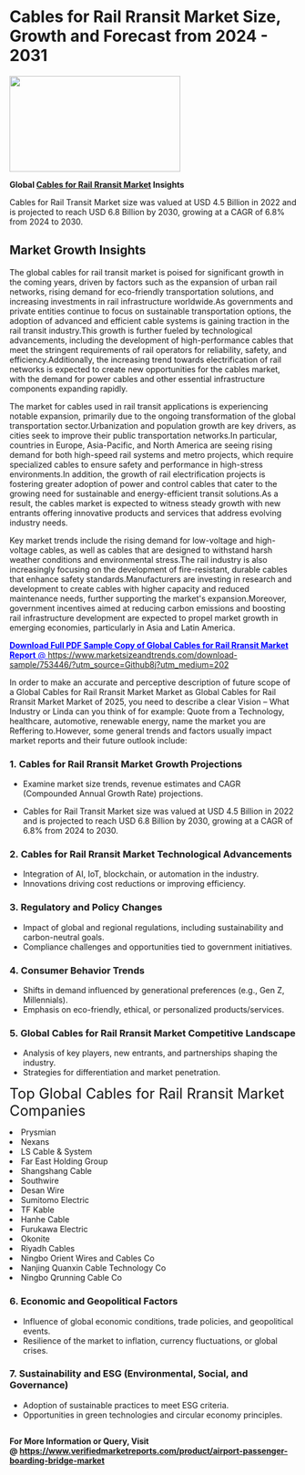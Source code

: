 <H1>Cables for Rail Rransit Market Size, Growth and Forecast from 2024 - 2031</H1><img class="aligncenter size-medium wp-image-584254" src="https://thirdeyenews.in/wp-content/uploads/2024/09/Global-Market-Research-300x168.jpeg" alt="" width="300" height="168" /><p><strong>Global&nbsp;<a href="https://www.marketsizeandtrends.com/download-sample/753446/?utm_source=Github8j?utm_medium=202">Cables for Rail Rransit Market</a> Insights</strong></p><p>Cables for Rail Transit Market size was valued at USD 4.5 Billion in 2022 and is projected to reach USD 6.8 Billion by 2030, growing at a CAGR of 6.8% from 2024 to 2030.</p><p><h2>Market Growth Insights</h2> <p>The global cables for rail transit market is poised for significant growth in the coming years, driven by factors such as the expansion of urban rail networks, rising demand for eco-friendly transportation solutions, and increasing investments in rail infrastructure worldwide.As governments and private entities continue to focus on sustainable transportation options, the adoption of advanced and efficient cable systems is gaining traction in the rail transit industry.This growth is further fueled by technological advancements, including the development of high-performance cables that meet the stringent requirements of rail operators for reliability, safety, and efficiency.Additionally, the increasing trend towards electrification of rail networks is expected to create new opportunities for the cables market, with the demand for power cables and other essential infrastructure components expanding rapidly.</p> <p><a href="#sample-download" style="color: blue;"></a></p> <p>The market for cables used in rail transit applications is experiencing notable expansion, primarily due to the ongoing transformation of the global transportation sector.Urbanization and population growth are key drivers, as cities seek to improve their public transportation networks.In particular, countries in Europe, Asia-Pacific, and North America are seeing rising demand for both high-speed rail systems and metro projects, which require specialized cables to ensure safety and performance in high-stress environments.In addition, the growth of rail electrification projects is fostering greater adoption of power and control cables that cater to the growing need for sustainable and energy-efficient transit solutions.As a result, the cables market is expected to witness steady growth with new entrants offering innovative products and services that address evolving industry needs.</p> <p>Key market trends include the rising demand for low-voltage and high-voltage cables, as well as cables that are designed to withstand harsh weather conditions and environmental stress.The rail industry is also increasingly focusing on the development of fire-resistant, durable cables that enhance safety standards.Manufacturers are investing in research and development to create cables with higher capacity and reduced maintenance needs, further supporting the market's expansion.Moreover, government incentives aimed at reducing carbon emissions and boosting rail infrastructure development are expected to propel market growth in emerging economies, particularly in Asia and Latin America.</p> <p><a href="#more-info" style="color: blue;"></p><p><span class=""><strong>Download Full PDF Sample Copy of Global Cables for Rail Rransit Market Report</strong> @ <a href="https://www.marketsizeandtrends.com/download-sample/753446/?utm_source=Github8j?utm_medium=202" target="_blank">https://www.marketsizeandtrends.com/download-sample/753446/?utm_source=Github8j?utm_medium=202</a></span></p><p>In order to make an accurate and perceptive description of future scope of a Global&nbsp;Cables for Rail Rransit Market Market as Global&nbsp;Cables for Rail Rransit Market Market of 2025, you need to describe a clear Vision &ndash; What Industry or Linda can you think of for example: Quote from a Technology, healthcare, automotive, renewable energy, name the market you are Reffering to.However, some general trends and factors usually impact market reports and their future outlook include:</p><h3>1.&nbsp;<strong>Cables for Rail Rransit Market Growth Projections</strong></h3><ul><li>Examine market size trends, revenue estimates and CAGR (Compounded Annual Growth Rate) projections.</li><li><p>Cables for Rail Transit Market size was valued at USD 4.5 Billion in 2022 and is projected to reach USD 6.8 Billion by 2030, growing at a CAGR of 6.8% from 2024 to 2030.</p></li></ul><h3>2.&nbsp;<strong>Cables for Rail Rransit Market Technological Advancements</strong></h3><ul><li>Integration of AI, IoT, blockchain, or automation in the industry.</li><li>Innovations driving cost reductions or improving efficiency.</li></ul><h3>3.&nbsp;<strong>Regulatory and Policy Changes</strong></h3><ul><li>Impact of global and regional regulations, including sustainability and carbon-neutral goals.</li><li>Compliance challenges and opportunities tied to government initiatives.</li></ul><h3>4.&nbsp;<strong>Consumer Behavior Trends</strong></h3><ul><li>Shifts in demand influenced by generational preferences (e.g., Gen Z, Millennials).</li><li>Emphasis on eco-friendly, ethical, or personalized products/services.</li></ul><h3>5.&nbsp;<strong>Global Cables for Rail Rransit Market Competitive Landscape</strong></h3><ul><li>Analysis of key players, new entrants, and partnerships shaping the industry.</li><li>Strategies for differentiation and market penetration.</li></ul><p data-pm-slice="1 1 []"><span style="color: inherit; font-family: inherit; font-size: 25px;">Top Global Cables for Rail Rransit Market Companies</span></p><div class="" data-test-id=""><p><li>Prysmian</li><li> Nexans</li><li> LS Cable & System</li><li> Far East Holding Group</li><li> Shangshang Cable</li><li> Southwire</li><li> Desan Wire</li><li> Sumitomo Electric</li><li> TF Kable</li><li> Hanhe Cable</li><li> Furukawa Electric</li><li> Okonite</li><li> Riyadh Cables</li><li> Ningbo Orient Wires and Cables Co</li><li> Nanjing Quanxin Cable Technology Co</li><li> Ningbo Qrunning Cable Co</li></p></div><h3>6.&nbsp;<strong>Economic and Geopolitical Factors</strong></h3><ul><li>Influence of global economic conditions, trade policies, and geopolitical events.</li><li>Resilience of the market to inflation, currency fluctuations, or global crises.</li></ul><h3>7.&nbsp;<strong>Sustainability and ESG (Environmental, Social, and Governance)</strong></h3><ul><li>Adoption of sustainable practices to meet ESG criteria.</li><li>Opportunities in green technologies and circular economy principles.</li></ul><h2><strong style="font-size: 14px;">For More Information or Query, Visit @&nbsp;</strong><a style="background-color: #ffffff; font-size: 14px;" href="https://www.marketsizeandtrends.com/report/cables-for-rail-rransit-market/" target="_blank">https://www.verifiedmarketreports.com/product/airport-passenger-boarding-bridge-market</a></h2>